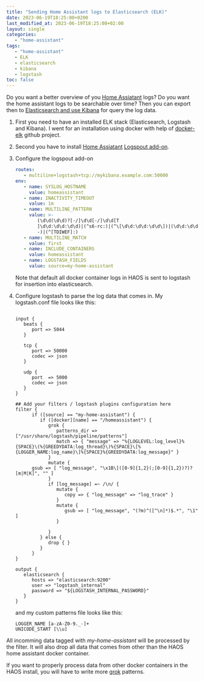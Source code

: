 ```yaml
---
title: "Sending Home Assistant logs to Elasticsearch (ELK)"
date: 2023-06-19T18:25:00+0200
last_modified_at: 2023-06-19T18:25:00+02:00
layout: single
categories:
   - "home-assistant"
tags:
   - "home-assistant"
   - ELK
   - elasticsearch
   - kibana
   - logstash
toc: false
---
```


Do you want a better overview of you [Home Assiatant](https://www.home-assistant.io) logs? Do you want the home assistant logs to be searchable over time? Then you can export then to [Elasticsearch and use Kibana](https://www.elastic.co/elastic-stack) for query the log data.

1. First you need to have an installed ELK stack (Elasticsearch, Logstash and Kibana). I went for an installation using docker with help of [docker-elk](https://github.com/deviantony/docker-elk) github project.

2. Second you have to install [Home Assiatant](https://www.home-assistant.io) [Logspout add-on](https://github.com/bertbaron/hassio-addons).

3. Configure the logspout add-on

   ```yaml
   routes:
      - multiline+logstash+tcp://mykibana.example.com:50000
   env:
      - name: SYSLOG_HOSTNAME
        value: homeassistant
      - name: INACTIVITY_TIMEOUT
        value: 1m
      - name: MULTILINE_PATTERN
        value: >-
           (\d\d(\d\d)?[-/]\d\d[-/]\d\d[T
           ]\d\d:\d\d:\d\d)|(^s6-rc:)|(^\[\d\d:\d\d:\d\d\])|(\d\d:\d\d:\d\d\
           -)|(^[TDIWEF]:)
      - name: MULTILINE_MATCH
        value: first
      - name: INCLUDE_CONTAINERS
        value: homeassistant
      - name: LOGSTASH_FIELDS
        value: source=my-home-assistant
   ```

   Note that default all docker container logs in HAOS is sent to logstash for insertion into elasticsearch.

4. Configure logstash to parse the log data that comes in.
   My logstash.conf file looks like this:

   ```config

   input {
      beats {
         port => 5044
      }

      tcp {
         port => 50000
         codec => json
      }

      udp {
         port  => 5000
         codec => json
      }
   }

   ## Add your filters / logstash plugins configuration here
   filter {
         if ([source] == "my-home-assistant") {
            if ([docker][name] == "/homeassistant") {
               grok {
                  patterns_dir => ["/usr/share/logstash/pipeline/patterns"]
                  match => { "message" => "%{LOGLEVEL:log_level}%{SPACE}\(%{GREEDYDATA:log_thread}\)%{SPACE}\[%{LOGGER_NAME:log_name}\]%{SPACE}%{GREEDYDATA:log_message}" }
               }
               mutate {
         gsub => [ "log_message", "\x1B\[([0-9]{1,2}(;[0-9]{1,2})?)?[m|M|K]", "" ]
               }
               if [log_message] =~ /\n/ {
                  mutate {
                     copy => { "log_message" => "log_trace" }
                  }
                  mutate {
                     gsub => [ "log_message", "(?m)^([^\n]*)$.*", "\1" ]
                  }

               }
            } else {
               drop { }
            }
         }
   }

   output {
      elasticsearch {
         hosts => "elasticsearch:9200"
         user => "logstash_internal"
         password => "${LOGSTASH_INTERNAL_PASSWORD}"
      }
   }
   ```

   and my custom patterns file looks like this:

   ```config
   LOGGER_NAME [a-zA-Z0-9._-]+
   UNICODE_START [\\u]
   ```

All incomming data tagged with _my-home-assistant_ will be processed by the filter. It will also drop all data that comes from other than the HAOS home assistant docker container.

If you want to properly process data from other docker containers in the HAOS install, you will have to write more [grok](https://www.elastic.co/guide/en/logstash/current/plugins-filters-grok.html) patterns.
